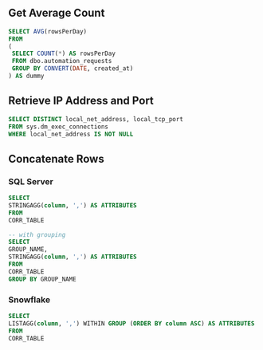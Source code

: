 ## Get Average Count

```sql
SELECT AVG(rowsPerDay)
FROM
(
 SELECT COUNT(*) AS rowsPerDay
 FROM dbo.automation_requests
 GROUP BY CONVERT(DATE, created_at)
) AS dummy
```

## Retrieve IP Address and Port

```sql
SELECT DISTINCT local_net_address, local_tcp_port
FROM sys.dm_exec_connections
WHERE local_net_address IS NOT NULL
```

## Concatenate Rows

### SQL Server

```sql
SELECT
STRINGAGG(column, ',') AS ATTRIBUTES
FROM
CORR_TABLE

-- with grouping
SELECT
GROUP_NAME,
STRINGAGG(column, ',') AS ATTRIBUTES
FROM
CORR_TABLE
GROUP BY GROUP_NAME
```

### Snowflake

```sql
SELECT
LISTAGG(column, ',') WITHIN GROUP (ORDER BY column ASC) AS ATTRIBUTES
FROM
CORR_TABLE
```
